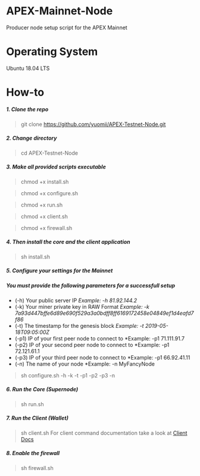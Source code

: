 # APEX-Mainnet-Node
Producer node setup script for the APEX Mainnet

# Operating System
Ubuntu 18.04 LTS

# How-to
##### 1. Clone the repo

> git clone https://github.com/yuomii/APEX-Testnet-Node.git

##### 2. Change directory

> cd APEX-Testnet-Node 

##### 3. Make all provided scripts executable

> chmod +x install.sh

> chmod +x configure.sh

> chmod +x run.sh

> chmod +x client.sh

> chmod +x firewall.sh

##### 4. Then install the core and the client application
> sh install.sh

##### 5. Configure your settings for the Mainnet
##### You must provide the following parameters for a successfull setup
* (-h) Your public server IP 
*Example: -h 81.92.144.2*
* (-k) Your miner private key in RAW Format
*Example: -k 7a93d447bffe6d89e690f529a3a0bdff8ff6169172458e04849ef1d4eafd7f86*
* (-t) The timestamp for the genesis block
*Example: -t 2019-05-18T09:05:00Z*
* (-p1) IP of your first peer node to connect to
*Example: -p1 71.111.91.7
* (-p2) IP of your second peer node to connect to
*Example: -p1 72.121.61.1
* (-p3) IP of your third peer node to connect to
*Example: -p1 66.92.41.11
* (-n) The name of your node
*Example: -n MyFancyNode

> sh configure.sh -h <your-public-ip> -k <your-producer-key> -t <timestamp> 
  -p1 <peer-ip-1> -p2 <peer-ip-2> -p3 <peer-ip-3> -n <your-node-name>


##### 6. Run the Core (Supernode)
> sh run.sh

##### 7. Run the Client (Wallet)
> sh client.sh
For client command documentation take a look at [Client Docs](https://github.com/APEX-Network/APEX-Blockchain-CLI/blob/dev/CLI%20commands.md)

##### 8. Enable the firewall
> sh firewall.sh

